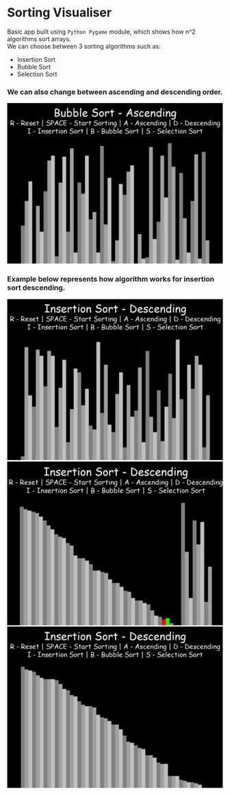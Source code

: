 # Sorting Visualiser
Basic app built using `Python Pygame` module, which shows how n^2 algorithms sort arrays.  
We can choose between 3 sorting algorithms such as:  
* Insertion Sort  
* Bubble Sort  
* Selection Sort 

  
### We can also change between **ascending** and **descending** order.
![Bubble](readme_images/BSaunsorted.png)
### Example below represents how algorithm works for **insertion sort descending**.
![Insert](readme_images/ISdunsorted.png)
![Insert](readme_images/ISdsorting.png)
![Insert](readme_images/ISdsorted.png)





